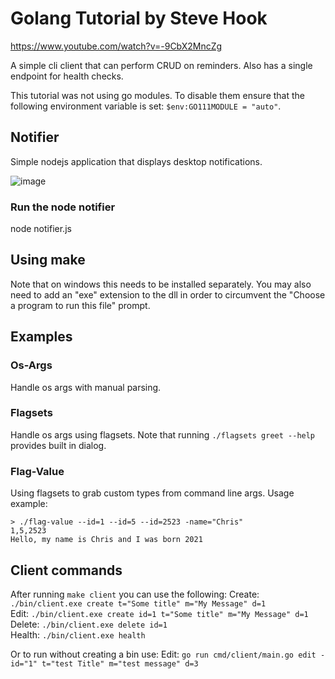 # Golang Tutorial by Steve Hook
https://www.youtube.com/watch?v=-9CbX2MncZg

A simple cli client that can perform CRUD on reminders. Also has a single endpoint for health checks.

This tutorial was not using go modules. To disable them ensure that the following environment variable is set: `$env:GO111MODULE = "auto"`.  

## Notifier
Simple nodejs application that displays desktop notifications.

![image](https://user-images.githubusercontent.com/27006526/120097269-efe31000-c172-11eb-8584-1ca27512163f.png)

### Run the node notifier
node notifier.js  

## Using make
Note that on windows this needs to be installed separately. You may also need to add an "exe" extension to the dll in order to circumvent the "Choose a program to run this file" prompt.  

## Examples

### Os-Args
Handle os args with manual parsing.

### Flagsets
Handle os args using flagsets. Note that running `./flagsets greet --help` provides built in dialog.

### Flag-Value
Using flagsets to grab custom types from command line args. Usage example:  
```
> ./flag-value --id=1 --id=5 --id=2523 -name="Chris"
1,5,2523
Hello, my name is Chris and I was born 2021
```


## Client commands
After running `make client` you can use the following:
Create: `./bin/client.exe create t="Some title" m="My Message" d=1`  
Edit: `./bin/client.exe create id=1 t="Some title" m="My Message" d=1`  
Delete: `./bin/client.exe delete id=1`  
Health: `./bin/client.exe health`  

Or to run without creating a bin use:
Edit: `go run cmd/client/main.go edit -id="1" t="test Title" m="test message" d=3`



